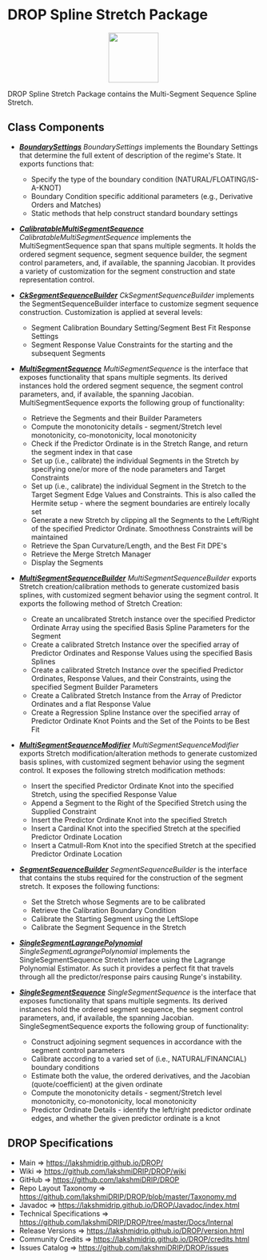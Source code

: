 # DROP Spline Stretch Package

<p align="center"><img src="https://github.com/lakshmiDRIP/DROP/blob/master/DRIP_Logo.gif?raw=true" width="100"></p>

DROP Spline Stretch Package contains the Multi-Segment Sequence Spline Stretch.


## Class Components

 * [***BoundarySettings***](https://github.com/lakshmiDRIP/DROP/tree/master/src/main/java/org/drip/spline/stretch/BoundarySettings.java)
 <i>BoundarySettings</i> implements the Boundary Settings that determine the full extent of description of
 the regime's State. It exports functions that:
 	* Specify the type of the boundary condition (NATURAL/FLOATING/IS-A-KNOT)
 	* Boundary Condition specific additional parameters (e.g., Derivative Orders and Matches)
 	* Static methods that help construct standard boundary settings

 * [***CalibratableMultiSegmentSequence***](https://github.com/lakshmiDRIP/DROP/tree/master/src/main/java/org/drip/spline/stretch/CalibratableMultiSegmentSequence.java)
 <i>CalibratableMultiSegmentSequence</i> implements the MultiSegmentSequence span that spans multiple
 segments. It holds the ordered segment sequence, segment sequence builder, the segment control parameters,
 and, if available, the spanning Jacobian. It provides a variety of customization for the segment
 construction and state representation control.

 * [***CkSegmentSequenceBuilder***](https://github.com/lakshmiDRIP/DROP/tree/master/src/main/java/org/drip/spline/stretch/CkSegmentSequenceBuilder.java)
 <i>CkSegmentSequenceBuilder</i> implements the SegmentSequenceBuilder interface to customize segment
 sequence construction. Customization is applied at several levels:
 	* Segment Calibration Boundary Setting/Segment Best Fit Response Settings
 	* Segment Response Value Constraints for the starting and the subsequent Segments

 * [***MultiSegmentSequence***](https://github.com/lakshmiDRIP/DROP/tree/master/src/main/java/org/drip/spline/stretch/MultiSegmentSequence.java)
 <i>MultiSegmentSequence</i> is the interface that exposes functionality that spans multiple segments. Its
 derived instances hold the ordered segment sequence, the segment control parameters, and, if available, the
 spanning Jacobian. MultiSegmentSequence exports the following group of functionality:
 	* Retrieve the Segments and their Builder Parameters
 	* Compute the monotonicity details - segment/Stretch level monotonicity, co-monotonicity, local
 		monotonicity
 	* Check if the Predictor Ordinate is in the Stretch Range, and return the segment index in that case
 	* Set up (i.e., calibrate) the individual Segments in the Stretch by specifying one/or more of the node
 		parameters and Target Constraints
 	* Set up (i.e., calibrate) the individual Segment in the Stretch to the Target Segment Edge Values and
 		Constraints. This is also called the Hermite setup - where the segment boundaries are entirely
 		locally set
 	* Generate a new Stretch by clipping all the Segments to the Left/Right of the specified Predictor
 		Ordinate. Smoothness Constraints will be maintained
 	* Retrieve the Span Curvature/Length, and the Best Fit DPE's
 	* Retrieve the Merge Stretch Manager
 	* Display the Segments

 * [***MultiSegmentSequenceBuilder***](https://github.com/lakshmiDRIP/DROP/tree/master/src/main/java/org/drip/spline/stretch/MultiSegmentSequenceBuilder.java)
 <i>MultiSegmentSequenceBuilder</i> exports Stretch creation/calibration methods to generate customized basis
 splines, with customized segment behavior using the segment control. It exports the following method of
 Stretch Creation:
 	* Create an uncalibrated Stretch instance over the specified Predictor Ordinate Array using the specified
 		Basis Spline Parameters for the Segment
 	* Create a calibrated Stretch Instance over the specified array of Predictor Ordinates and Response
 		Values using the specified Basis Splines
 	* Create a calibrated Stretch Instance over the specified Predictor Ordinates, Response Values, and their
 		Constraints, using the specified Segment Builder Parameters
 	* Create a Calibrated Stretch Instance from the Array of Predictor Ordinates and a flat Response Value
 	* Create a Regression Spline Instance over the specified array of Predictor Ordinate Knot Points and the
 		Set of the Points to be Best Fit

 * [***MultiSegmentSequenceModifier***](https://github.com/lakshmiDRIP/DROP/tree/master/src/main/java/org/drip/spline/stretch/MultiSegmentSequenceModifier.java)
 <i>MultiSegmentSequenceModifier</i> exports Stretch modification/alteration methods to generate customized
 basis splines, with customized segment behavior using the segment control. It exposes the following stretch
 modification methods:
 	* Insert the specified Predictor Ordinate Knot into the specified Stretch, using the specified Response
 		Value
 	* Append a Segment to the Right of the Specified Stretch using the Supplied Constraint
 	* Insert the Predictor Ordinate Knot into the specified Stretch
 	* Insert a Cardinal Knot into the specified Stretch at the specified Predictor Ordinate Location
 	* Insert a Catmull-Rom Knot into the specified Stretch at the specified Predictor Ordinate Location

 * [***SegmentSequenceBuilder***](https://github.com/lakshmiDRIP/DROP/tree/master/src/main/java/org/drip/spline/stretch/SegmentSequenceBuilder.java)
 <i>SegmentSequenceBuilder</i> is the interface that contains the stubs required for the construction of the
 segment stretch. It exposes the following functions:
 	* Set the Stretch whose Segments are to be calibrated
 	* Retrieve the Calibration Boundary Condition
 	* Calibrate the Starting Segment using the LeftSlope
 	* Calibrate the Segment Sequence in the Stretch

 * [***SingleSegmentLagrangePolynomial***](https://github.com/lakshmiDRIP/DROP/tree/master/src/main/java/org/drip/spline/stretch/SingleSegmentLagrangePolynomial.java)
 <i>SingleSegmentLagrangePolynomial</i> implements the SingleSegmentSequence Stretch interface using the
 Lagrange Polynomial Estimator. As such it provides a perfect fit that travels through all the
 predictor/response pairs causing Runge's instability.

 * [***SingleSegmentSequence***](https://github.com/lakshmiDRIP/DROP/tree/master/src/main/java/org/drip/spline/stretch/SingleSegmentSequence.java)
 <i>SingleSegmentSequence</i> is the interface that exposes functionality that spans multiple segments. Its
 derived instances hold the ordered segment sequence, the segment control parameters, and, if available, the
 spanning Jacobian. SingleSegmentSequence exports the following group of functionality:
 	* Construct adjoining segment sequences in accordance with the segment control parameters
 	* Calibrate according to a varied set of (i.e., NATURAL/FINANCIAL) boundary conditions
 	* Estimate both the value, the ordered derivatives, and the Jacobian (quote/coefficient) at the given
 		ordinate
 	* Compute the monotonicity details - segment/Stretch level monotonicity, co-monotonicity, local
 		monotonicity
 	* Predictor Ordinate Details - identify the left/right predictor ordinate edges, and whether the given
 		predictor ordinate is a knot


## DROP Specifications

 * Main                     => https://lakshmidrip.github.io/DROP/
 * Wiki                     => https://github.com/lakshmiDRIP/DROP/wiki
 * GitHub                   => https://github.com/lakshmiDRIP/DROP
 * Repo Layout Taxonomy     => https://github.com/lakshmiDRIP/DROP/blob/master/Taxonomy.md
 * Javadoc                  => https://lakshmidrip.github.io/DROP/Javadoc/index.html
 * Technical Specifications => https://github.com/lakshmiDRIP/DROP/tree/master/Docs/Internal
 * Release Versions         => https://lakshmidrip.github.io/DROP/version.html
 * Community Credits        => https://lakshmidrip.github.io/DROP/credits.html
 * Issues Catalog           => https://github.com/lakshmiDRIP/DROP/issues
